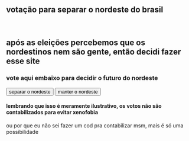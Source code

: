 
   <script>
    alert("esse site contém muita ironia, se vc levar a serio vsfdkkkkkkkkk")
    function voto(){
        alert("seu voto foi contabilizado")
    }
</script>
   <h2> votação para separar o nordeste do brasil </h2>
    <br>
    <h2> após as eleições percebemos que os nordestinos nem são gente, então decidi fazer esse site</h2>
    <h3> vote aqui embaixo para decidir o futuro do nordeste</h3>
    <button onclick="voto()"> separar o nordeste </button>
    <button onclick="voto()"> manter o nordeste </button>
    <h4> lembrando que isso é meramente ilustrativo, os votos não são contabilizados para evitar xenofobia </h4>
    <p>ou por que eu não sei fazer um cod pra contabilizar msm, mais é só uma possibilidade</p>
